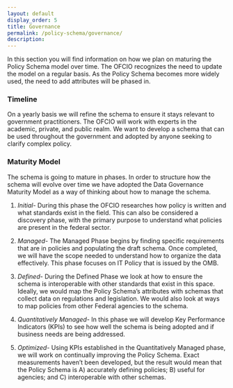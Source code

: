 ```yaml
---
layout: default
display_order: 5
title: Governance
permalink: /policy-schema/governance/
description: 
---
```


In this section you will find information on how we plan on maturing the Policy Schema model over time.  The OFCIO recognizes the need to update the model on a regular basis.  As the Policy Schema becomes more widely used, the need to add attributes will be phased in.  
### Timeline
On a yearly basis we will refine the schema to ensure it stays relevant to government practitioners. The OFCIO will work with experts in the academic, private, and public realm. We want to develop a schema that can be used throughout the government and adopted by anyone seeking to clarify complex policy.
### Maturity Model
The schema is going to mature in phases. In order to structure how the schema will evolve over time we have adopted the Data Governance Maturity Model as a way of thinking about how to manage the schema.
1.    _Initial_- During this phase the OFCIO researches how policy is written and what standards exist in the field. This can also be considered a discovery phase, with the primary purpose to understand what policies are present in the federal sector.

2.    _Managed_- The Managed Phase begins by finding specific requirements that are in policies and populating the draft schema. Once completed, we will have the scope needed to understand how to organize the data effectively. This phase focuses on IT Policy that is issued by the OMB.

3.    _Defined_- During the Defined Phase we look at how to ensure the schema is interoperable with other standards that exist in this space. Ideally, we would map the Policy Schema’s attributes with schemas that collect data on regulations and legislation. We would also look at ways to map policies from other Federal agencies to the schema.

4.    _Quantitatively Managed_- In this phase we will develop Key Performance Indicators (KPIs) to see how well the schema is being adopted and if business needs are being addressed.

5.    _Optimized_- Using KPIs established in the Quantitatively Managed phase, we will work on continually improving the Policy Schema.  Exact measurements haven’t been developed, but the result would mean that the Policy Schema is A) accurately defining policies; B) useful for agencies; and C) interoperable with other schemas.
